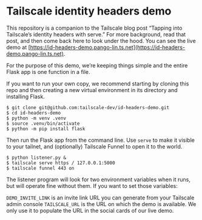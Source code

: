 # Tailscale identity headers demo

This repository is a companion to the Tailscale blog post “Tapping into Tailscale’s identity headers with serve.” For more background, read that post, and then come back here to look under the hood. You can see the live demo at [https://id-headers-demo.pango-lin.ts.net](https://id-headers-demo.pango-lin.ts.net).

For the purpose of this demo, we’re keeping things simple and the entire Flask app is one function in a file.

If you want to run your own copy, we recommend starting by cloning this repo and then creating a new virtual environment in its directory and installing Flask.

```
$ git clone git@github.com:tailscale-dev/id-headers-demo.git
$ cd id-headers-demo
$ python -m venv .venv
$ source .venv/bin/activate
$ python -m pip install flask
```

Then run the Flask app from the command line. Use `serve` to make it visible to your tailnet, and (optionally) Tailscale Funnel to open it to the world.

```
$ python listener.py &
$ tailscale serve https / 127.0.0.1:5000
$ tailscale funnel 443 on
```

The listener program will look for two environment variables when it runs, but will operate fine without them. If you want to set those variables:

`DEMO_INVITE_LINK` is an invite link URL you can generate from your Tailscale admin console
`TAILSCALE_URL` is the URL on which the demo is available. We only use it to populate the URL in the social cards of our live demo.
